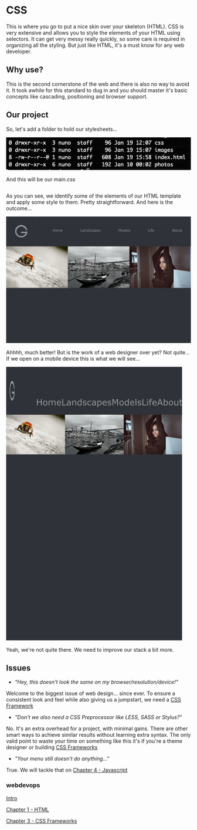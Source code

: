 # CSS

This is where you go to put a nice skin over your skeleton (HTML). CSS is very extensive and allows you to style the elements of your HTML using selectors. It can get very messy really quickly, so some care is required in organizing all the styling. But just like HTML, it's a must know for any web developer.

## Why use?

This is the second cornerstone of the web and there is also no way to avoid it. It took awhile for this standard to dug in and you should master it's basic concepts like cascading, positioning and browser support. 

## Our project

So, let's add a folder to hold our stylesheets...

![folders](https://github.com/gonun13/webdevops-2019/blob/master/src/chapter2/article/dirs1.png)

And this will be our main.css
```code
```
As you can see, we identify some of the elements of our HTML template and apply some style to them. Pretty straightforward. And here is the outcome...

![screenshot](https://github.com/gonun13/webdevops-2019/blob/master/src/chapter2/article/shot1.png)

Ahhhh, much better! But is the work of a web designer over yet? Not quite...
If we open on a mobile device this is what we will see...

![screenshot](https://github.com/gonun13/webdevops-2019/blob/master/src/chapter2/article/shot2.png)

Yeah, we're not quite there. We need to improve our stack a bit more.

## Issues
- *"Hey, this doesn't look the same on my browser/resolution/device!"*

Welcome to the biggest issue of web design... since ever.
To ensure a consistent look and feel while also giving us a jumpstart, we need a [CSS Framework](chapter3.md)

- *"Don't we also need a CSS Preprocessor like LESS, SASS or Stylus?"*

No. It's an extra overhead for a project, with minimal gains. There are other smart ways to achieve similar results without learning extra syntax. The only valid point to waste your time on something like this it's if you're a theme designer or building [CSS Frameworks](chapter3.md)

- *"Your menu still doesn't do anything..."*

True. We will tackle that on [Chapter 4 - Javascript](chapter4.md)

### webdevops
[Intro](../README.md)

[Chapter 1 - HTML](chapter1.md) 

[Chapter 3 - CSS Frameworks](chapter3.md) 
